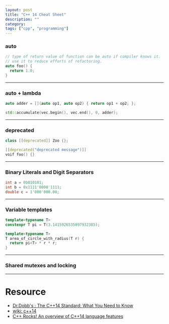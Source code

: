 ```yaml
---
layout: post
title: "C++ 14 Cheat Sheet"
description: ""
category:
tags: ["cpp", "programming"]
---
```


### auto

~~~ cpp
// type of return value of function can be auto if compiler knows it.
// use it to reduce efforts of refactoring.
auto foo() {
  return 1.0;
}
~~~

------------

### auto + lambda

~~~ cpp
auto adder = [](auto op1, auto op2) { return op1 + op2; };

std::accumulate(vec.begin(), vec.end(), 0, adder);
~~~

------------

### deprecated

~~~ cpp
class [[deprecated]] Zoo {};

[[deprecated("deprecated message")]]
voif foo() {}
~~~

------------

### Binary Literals and Digit Separators

~~~ cpp
int a = 0b010101;
int b = 0x1111'0000'1111;
double c = 1'000'000.00;
~~~

------------

### Variable templates

~~~ cpp
template<typename T>
constexpr T pi = T(3.1415926535897932385);

template<typename T>
T area_of_circle_with_radius(T r) {
  return pi<T> * r * r;
}
~~~

------------

### Shared mutexes and locking

------------

# Resource

* [Dr.Dobb's : The C++14 Standard: What You Need to Know](http://www.drdobbs.com/cpp/the-c14-standard-what-you-need-to-know/240169034?pgno=1)
* [wiki: c++14](http://en.wikipedia.org/wiki/C%2B%2B14)
* [C++ Rocks! An overview of C++14 language features](http://cpprocks.com/an-overview-of-c14-language-features/)
